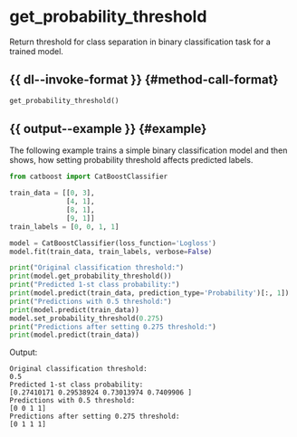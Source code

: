 # get_probability_threshold

Return threshold for class separation in binary classification task for a trained model.

## {{ dl--invoke-format }} {#method-call-format}

```python
get_probability_threshold()
```


## {{ output--example }} {#example}

The following example trains a simple binary classification model and then shows, how setting probability threshold affects predicted labels.


```python
from catboost import CatBoostClassifier

train_data = [[0, 3],
              [4, 1],
              [8, 1],
              [9, 1]]
train_labels = [0, 0, 1, 1]

model = CatBoostClassifier(loss_function='Logloss')
model.fit(train_data, train_labels, verbose=False)

print("Original classification threshold:")
print(model.get_probability_threshold())
print("Predicted 1-st class probability:")
print(model.predict(train_data, prediction_type='Probability')[:, 1])
print("Predictions with 0.5 threshold:")
print(model.predict(train_data))
model.set_probability_threshold(0.275)
print("Predictions after setting 0.275 threshold:")
print(model.predict(train_data))

```

Output:

```
Original classification threshold:
0.5
Predicted 1-st class probability:
[0.27410171 0.29538924 0.73013974 0.7409906 ]
Predictions with 0.5 threshold:
[0 0 1 1]
Predictions after setting 0.275 threshold:
[0 1 1 1]
```

